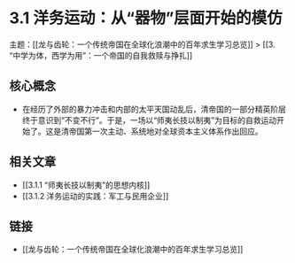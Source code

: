 # 3.1 洋务运动：从“器物”层面开始的模仿

主题：[[龙与齿轮：一个传统帝国在全球化浪潮中的百年求生学习总览]] > [[3. “中学为体，西学为用”：一个帝国的自我救赎与挣扎]]

## 核心概念

- 在经历了外部的暴力冲击和内部的太平天国动乱后，清帝国的一部分精英阶层终于意识到“不变不行”。于是，一场以“师夷长技以制夷”为目标的自救运动开始了。这是清帝国第一次主动、系统地对全球资本主义体系作出回应。

## 相关文章

- [[3.1.1 “师夷长技以制夷”的思想内核]]
- [[3.1.2 洋务运动的实践：军工与民用企业]]

## 链接

- [[龙与齿轮：一个传统帝国在全球化浪潮中的百年求生学习总览]]
